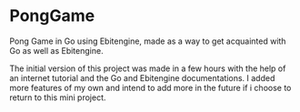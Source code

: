 # PongGame
 Pong Game in Go using Ebitengine, made as a way to get acquainted with Go as well as Ebitengine.
 
 The initial version of this project was made in a few hours with the help of an internet tutorial and the Go and Ebitengine documentations. I added more features of my own and intend to add more in the future if i choose to return to this mini project.
